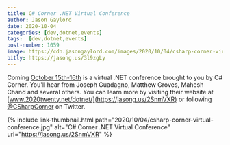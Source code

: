 ```yaml
---
title: C# Corner .NET Virtual Conference
author: Jason Gaylord
date: 2020-10-04
categories: [dev,dotnet,events]
tags:  [dev,dotnet,events]
post-number: 1059
image: https://cdn.jasongaylord.com/images/2020/10/04/csharp-corner-virtual-conference.jpg
bitly: https://jasong.us/3l9zgLy
---
```


Coming [October 15th-16th](https://jasong.us/2SnmVXR) is a virtual .NET conference brought to you by C# Corner. You'll hear from Joseph Guadagno, Matthew Groves, Mahesh Chand and several others. You can learn more by visiting their website at [www.2020twenty.net/dotnet/](https://jasong.us/2SnmVXR) or following [@CSharpCorner](https://jasong.us/3imSHPa) on Twitter.

{% include link-thumbnail.html path="2020/10/04/csharp-corner-virtual-conference.jpg" alt="C# Corner .NET Virtual Conference" url="https://jasong.us/2SnmVXR" %}
